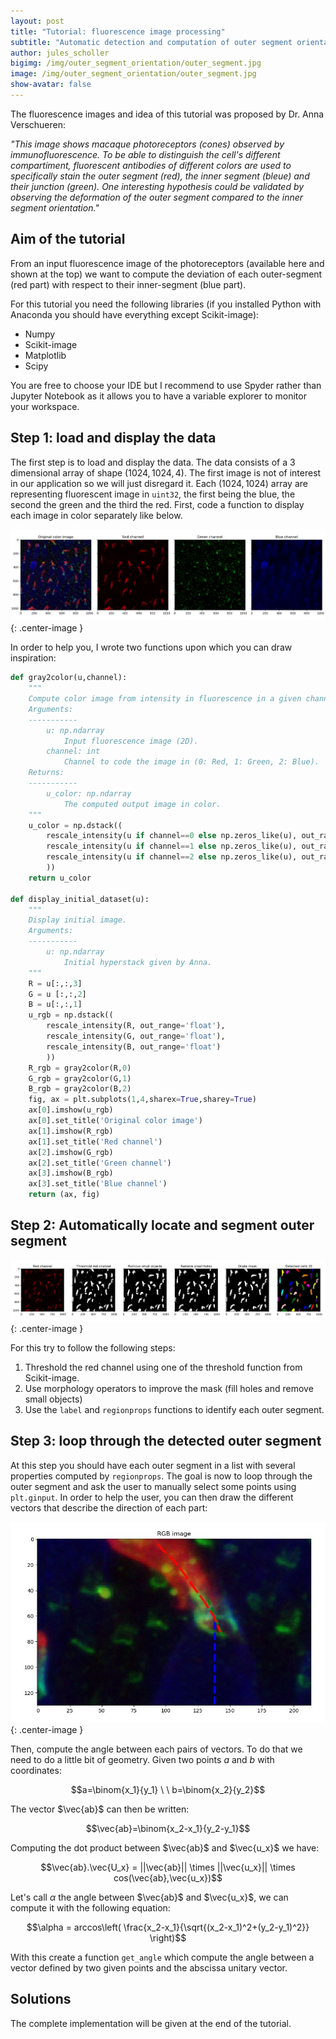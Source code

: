 ```yaml
---
layout: post
title: "Tutorial: fluorescence image processing"
subtitle: "Automatic detection and computation of outer segment orientation"
author: jules_scholler
bigimg: /img/outer_segment_orientation/outer_segment.jpg
image: /img/outer_segment_orientation/outer_segment.jpg
show-avatar: false
---
```


The fluorescence images and idea of this tutorial was proposed by Dr. Anna Verschueren:

*"This image shows macaque photoreceptors (cones) observed by immunofluorescence. To be able to distinguish the cell's different compartiment, fluorescent antibodies of different colors are used to specifically stain the outer segment (red), the inner segment (bleue) and their junction (green). One interesting hypothesis could be validated by observing the deformation of the outer segment compared to the inner segment orientation."*

## Aim of the tutorial

From an input fluorescence image of the photoreceptors (available here and shown at the top) we want to compute the deviation of each outer-segment (red part) with respect to their inner-segment (blue part).

For this tutorial you need the following libraries (if you installed Python with Anaconda you should have everything except Scikit-image):

- Numpy
- Scikit-image
- Matplotlib
- Scipy

You are free to choose your IDE but I recommend to use Spyder rather than Jupyter Notebook as it allows you to have a variable explorer to monitor your workspace.


## Step 1: load and display the data

The first step is to load and display the data. The data consists of a 3 dimensional array of shape $(1024,1024,4)$. The first image is not of interest in our application so we will just disregard it. Each $(1024,1024)$ array are representing fluorescent image in ``uint32``, the first being the blue, the second the green and the third the red. First, code a function to display each image in color separately like below.

![Outer segment](../img/outer_segment_orientation/outer_segment_separate.jpg){: .center-image }

In order to help you, I wrote two functions upon which you can draw inspiration:

```python
def gray2color(u,channel):
    """
    Compute color image from intensity in fluorescence in a given channel.
    Arguments:
    -----------
        u: np.ndarray
            Input fluorescence image (2D).
        channel: int
            Channel to code the image in (0: Red, 1: Green, 2: Blue).
    Returns:
    -----------
        u_color: np.ndarray
            The computed output image in color.
    """
    u_color = np.dstack((
        rescale_intensity(u if channel==0 else np.zeros_like(u), out_range='float'),
        rescale_intensity(u if channel==1 else np.zeros_like(u), out_range='float'),
        rescale_intensity(u if channel==2 else np.zeros_like(u), out_range='float'),
        ))
    return u_color
    
def display_initial_dataset(u):
    """
    Display initial image.
    Arguments:
    -----------
        u: np.ndarray
            Initial hyperstack given by Anna.
    """
    R = u[:,:,3]
    G = u [:,:,2]
    B = u[:,:,1]
    u_rgb = np.dstack((
        rescale_intensity(R, out_range='float'),
        rescale_intensity(G, out_range='float'),
        rescale_intensity(B, out_range='float')
        ))
    R_rgb = gray2color(R,0)
    G_rgb = gray2color(G,1)
    B_rgb = gray2color(B,2)
    fig, ax = plt.subplots(1,4,sharex=True,sharey=True)
    ax[0].imshow(u_rgb)
    ax[0].set_title('Original color image')
    ax[1].imshow(R_rgb)
    ax[1].set_title('Red channel')
    ax[2].imshow(G_rgb)
    ax[2].set_title('Green channel')
    ax[3].imshow(B_rgb)
    ax[3].set_title('Blue channel')
    return (ax, fig)
``` 

## Step 2: Automatically locate and segment outer segment

![Outer segment](../img/outer_segment_orientation/segmentation_results.JPG){: .center-image }

For this try to follow the following steps:

1. Threshold the red channel using one of the threshold function from Scikit-image.
2. Use morphology operators to improve the mask (fill holes and remove small objects)
3. Use the ``label`` and ``regionprops`` functions to identify each outer segment.


## Step 3: loop through the detected outer segment

At this step you should have each outer segment in a list with several properties computed by ``regionprops``. The goal is now to loop through the outer segment and ask the user to manually select some points using ``plt.ginput``. In order to help the user, you can then draw the different vectors that describe the direction of each part:

![Orientation example](../img/outer_segment_orientation/orientation_example.JPG){: .center-image }

Then, compute the angle between each pairs of vectors. To do that we need to do a little bit of geometry. Given two points $a$ and $b$ with coordinates:

$$a=\binom{x_1}{y_1} \ \ b=\binom{x_2}{y_2}$$

The vector $\vec{ab}$ can then be written:

$$\vec{ab}=\binom{x_2-x_1}{y_2-y_1}$$

Computing the dot product between $\vec{ab}$ and $\vec{u_x}$ we have:

$$\vec{ab}.\vec{U_x} = ||\vec{ab}|| \times ||\vec{u_x}|| \times cos(\vec{ab},\vec{u_x})$$

Let's call $\alpha$ the angle between $\vec{ab}$ and $\vec{u_x}$, we can compute it with the following equation:

$$\alpha = arccos\left( \frac{x_2-x_1}{\sqrt{(x_2-x_1)^2+(y_2-y_1)^2}} \right)$$

With this create a function ``get_angle`` which compute the angle between a vector defined by two given points and the abscissa unitary vector.

## Solutions

The complete implementation will be given at the end of the tutorial.
